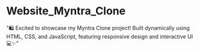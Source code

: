 # Website_Myntra_Clone

"🛍️ Excited to showcase my Myntra Clone project! Built dynamically using HTML, CSS, and JavaScript, featuring responsive design and interactive UI 💻✨"

